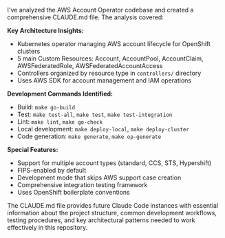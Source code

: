 I've analyzed the AWS Account Operator codebase and created a comprehensive CLAUDE.md file. The analysis covered:

**Key Architecture Insights:**
- Kubernetes operator managing AWS account lifecycle for OpenShift clusters
- 5 main Custom Resources: Account, AccountPool, AccountClaim, AWSFederatedRole, AWSFederatedAccountAccess
- Controllers organized by resource type in `controllers/` directory
- Uses AWS SDK for account management and IAM operations

**Development Commands Identified:**
- Build: `make go-build`
- Test: `make test-all`, `make test`, `make test-integration`
- Lint: `make lint`, `make go-check`
- Local development: `make deploy-local`, `make deploy-cluster`
- Code generation: `make generate`, `make op-generate`

**Special Features:**
- Support for multiple account types (standard, CCS, STS, Hypershift)
- FIPS-enabled by default
- Development mode that skips AWS support case creation
- Comprehensive integration testing framework
- Uses OpenShift boilerplate conventions

The CLAUDE.md file provides future Claude Code instances with essential information about the project structure, common development workflows, testing procedures, and key architectural patterns needed to work effectively in this repository.
